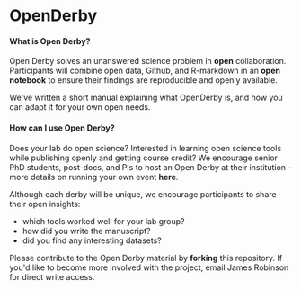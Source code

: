 # OpenDerby

#### What is Open Derby?

Open Derby solves an unanswered science problem in **open** collaboration. Participants will combine open data, Github, and R-markdown in an **open notebook** to ensure their findings are reproducible and openly available.  

We've written a short manual explaining what OpenDerby is, and how you can adapt it for your own open needs.

#### How can I use Open Derby?

Does your lab do open science? Interested in learning open science tools while publishing openly and getting course credit? We encourage senior PhD students, post-docs, and PIs to host an Open Derby at their institution - more details on running your own event **here**. 

Although each derby will be unique, we encourage participants to share their open insights: 

* which tools worked well for your lab group?
* how did you write the manuscript?
* did you find any interesting datasets?

Please contribute to the Open Derby material by **forking** this repository. If you'd like to become more involved with the project, email James Robinson for direct write access. 